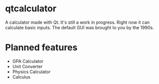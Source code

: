 # qtcalculator
A calculator made with Qt. It's still a work in progress. Right now it can calculate basic inputs. The default GUI was brought to you by the 1990s.

# Planned features
- GPA Calculator
- Unit Converter
- Physics Calculator
- Calculus
